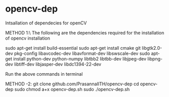 # opencv-dep
Intsallation of dependecies for openCV

METHOD 1:\\
The following are the dependencies required for the installation of opencv installation

sudo apt-get install build-essential
sudo apt-get install cmake git libgtk2.0-dev pkg-config libavcodec-dev libavformat-dev libswscale-dev
sudo apt-get install python-dev python-numpy libtbb2 libtbb-dev libjpeg-dev libpng-dev libtiff-dev libjasper-dev libdc1394-22-dev

Run the above commands in terminal

METHOD -2: 
git clone github.com/PrasannaIITH/opencv-dep
cd opencv-dep
sudo chmod a+x opencv-dep.sh
sudo ./opencv-dep.sh

